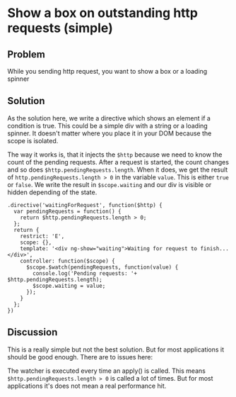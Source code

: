 # Show a box on outstanding http requests (simple)

## Problem

While you sending http request, you want to show a box or a loading spinner

## Solution

As the solution here, we write a directive which shows an element if a condition is true. This could be a simple div
with a string or a loading spinner. It doesn't matter where you place it in your DOM because the scope is isolated.

The way it works is, that it injects the `$http` because we need to know the count of the pending requests. After a
request is started, the count changes and so does `$http.pendingRequests.length`. When it does,
we get the result of `http.pendingRequests.length > 0` in the variable `value`. This is either `true` or `false`. We
write the result in `$scope.waiting` and our div is visible or hidden depending of the state.

    .directive('waitingForRequest', function($http) {
      var pendingRequests = function() {
        return $http.pendingRequests.length > 0;
      };
      return {
        restrict: 'E',
        scope: {},
        template: '<div ng-show="waiting">Waiting for request to finish...</div>',
        controller: function($scope) {
          $scope.$watch(pendingRequests, function(value) {
            console.log('Pending requests: '+ $http.pendingRequests.length);
            $scope.waiting = value;
          });
        }
      };
    })

## Discussion

This is a really simple but not the best solution. But for most applications it should be good enough. There are to
issues here:

The watcher is executed every time an apply() is called. This means `$http.pendingRequests.length > 0` is called a
lot of times. But for most applications it's does not mean a real performance hit.
